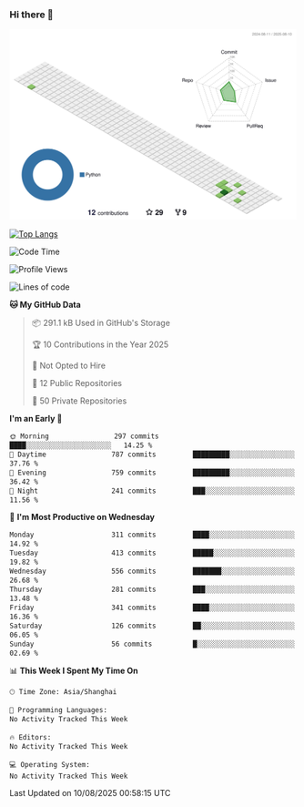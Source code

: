 ### Hi there 👋

![](./profile-3d-contrib/profile-green-animate.svg)

 

[![Top Langs](https://github-readme-stats.vercel.app/api/top-langs/?username=fly2tomato)](https://github.com/anuraghazra/github-readme-stats)


 

<!--START_SECTION:waka-->
![Code Time](http://img.shields.io/badge/Code%20Time-5%20hrs%2042%20mins-blue)

![Profile Views](http://img.shields.io/badge/Profile%20Views-0-blue)

![Lines of code](https://img.shields.io/badge/From%20Hello%20World%20I%27ve%20Written-528.1%20thousand%20lines%20of%20code-blue)

**🐱 My GitHub Data** 

> 📦 291.1 kB Used in GitHub's Storage 
 > 
> 🏆 10 Contributions in the Year 2025
 > 
> 🚫 Not Opted to Hire
 > 
> 📜 12 Public Repositories 
 > 
> 🔑 50 Private Repositories 
 > 
**I'm an Early 🐤** 

```text
🌞 Morning                297 commits         ████░░░░░░░░░░░░░░░░░░░░░   14.25 % 
🌆 Daytime                787 commits         █████████░░░░░░░░░░░░░░░░   37.76 % 
🌃 Evening                759 commits         █████████░░░░░░░░░░░░░░░░   36.42 % 
🌙 Night                  241 commits         ███░░░░░░░░░░░░░░░░░░░░░░   11.56 % 
```
📅 **I'm Most Productive on Wednesday** 

```text
Monday                   311 commits         ████░░░░░░░░░░░░░░░░░░░░░   14.92 % 
Tuesday                  413 commits         █████░░░░░░░░░░░░░░░░░░░░   19.82 % 
Wednesday                556 commits         ███████░░░░░░░░░░░░░░░░░░   26.68 % 
Thursday                 281 commits         ███░░░░░░░░░░░░░░░░░░░░░░   13.48 % 
Friday                   341 commits         ████░░░░░░░░░░░░░░░░░░░░░   16.36 % 
Saturday                 126 commits         ██░░░░░░░░░░░░░░░░░░░░░░░   06.05 % 
Sunday                   56 commits          █░░░░░░░░░░░░░░░░░░░░░░░░   02.69 % 
```


📊 **This Week I Spent My Time On** 

```text
🕑︎ Time Zone: Asia/Shanghai

💬 Programming Languages: 
No Activity Tracked This Week

🔥 Editors: 
No Activity Tracked This Week

💻 Operating System: 
No Activity Tracked This Week
```


 Last Updated on 10/08/2025 00:58:15 UTC
<!--END_SECTION:waka-->

